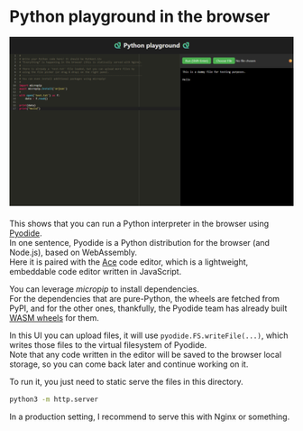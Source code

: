 # Python playground in the browser

![playground](playground.png)

This shows that you can run a Python interpreter in the browser using [Pyodide](https://pyodide.org/en/stable/).  
In one sentence, Pyodide is a Python distribution for the browser (and Node.js), based on WebAssembly.  
Here it is paired with the [Ace](https://ace.c9.io/) code editor, which is a lightweight, embeddable code editor written in JavaScript.

You can leverage *micropip* to install dependencies.  
For the dependencies that are pure-Python, the wheels are fetched from PyPI, and for the other ones, thankfully, the Pyodide team has already built [WASM wheels](https://pyodide.org/en/stable/usage/packages-in-pyodide.html) for them.

In this UI you can upload files, it will use `pyodide.FS.writeFile(...)`, which writes those files to the virtual filesystem of Pyodide.  
Note that any code written in the editor will be saved to the browser local storage, so you can come back later and continue working on it.

To run it, you just need to static serve the files in this directory.

```bash
python3 -m http.server
```

In a production setting, I recommend to serve this with Nginx or something.
